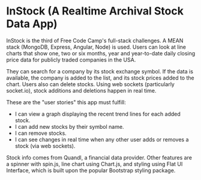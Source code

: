 # InStock (A Realtime Archival Stock Data App)

InStock is the third of Free Code Camp's full-stack challenges. A MEAN stack (MongoDB, Express, Angular, Node) is used. Users can look at line charts that show one, two or six months, year and year-to-date daily closing price data for publicly traded companies in the USA.

They can search for a company by its stock exchange symbol. If the data is available, the company is added to the list, and its stock prices added to the chart. Users also can delete stocks. Using web sockets (particularly socket.io), stock additions and deletions happen in real time.

These are the "user stories" this app must fulfill:

* I can view a graph displaying the recent trend lines for each added stock.
* I can add new stocks by their symbol name.
* I can remove stocks.
* I can see changes in real time when any other user adds or removes a stock (via web sockets).

Stock info comes from Quandl, a financial data provider. Other features are a spinner with spin.js, line chart using Chart.js, and styling using Flat UI Interface, which is built upon the popular Bootstrap styling package.

